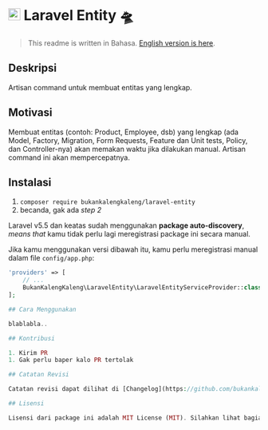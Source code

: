 # <img src="https://seeklogo.com/images/L/laravel-logo-9B01588B1F-seeklogo.com.png" width="24px"> Laravel Entity 🛸

> This readme is written in Bahasa. [English version is here](https://github.com/bukankalengkaleng/laravel-entity/blob/master/README.EN.md).

## Deskripsi

Artisan command untuk membuat entitas yang lengkap.

## Motivasi

Membuat entitas (contoh: Product, Employee, dsb) yang lengkap (ada Model, Factory, Migration, Form Requests, Feature dan Unit tests, Policy, dan Controller-nya) akan memakan waktu jika dilakukan manual. Artisan command ini akan mempercepatnya.

## Instalasi

1. `composer require bukankalengkaleng/laravel-entity`
1. becanda, gak ada *step 2*

Laravel v5.5 dan keatas sudah menggunakan **package auto-discovery**, *means that* kamu tidak perlu lagi meregistrasi package ini secara manual. 

Jika kamu menggunakan versi dibawah itu, kamu perlu meregistrasi manual dalam file `config/app.php`:

```php
'providers' => [
    // ...
    BukanKalengKaleng\LaravelEntity\LaravelEntityServiceProvider::class,
];

## Cara Menggunakan

blablabla..

## Kontribusi

1. Kirim PR
1. Gak perlu baper kalo PR tertolak

## Catatan Revisi

Catatan revisi dapat dilihat di [Changelog](https://github.com/bukankalengkaleng/laravel-entity/blob/master/CHANGELOG.md) ini.

## Lisensi

Lisensi dari package ini adalah MIT License (MIT). Silahkan lihat bagian [Lisensi](https://github.com/bukankalengkaleng/laravel-entity/blob/master/LICENSE) ini untuk lebih jelasnya.
